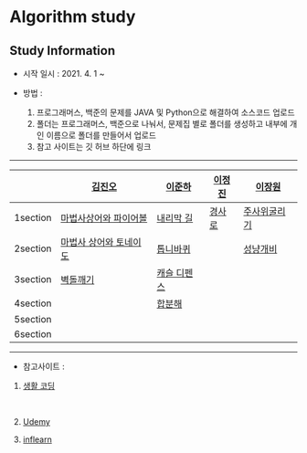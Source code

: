 # Algorithm study

## Study Information


 - 시작 일시 : 2021. 4. 1 ~


 - 방법 : 
   1. 프로그래머스, 백준의 문제를 JAVA 및 Python으로 해결하여 소스코드 업로드
   2. 폴더는 프로그래머스, 백준으로 나눠서, 문제집 별로 폴더를 생성하고 내부에 개인 이름으로 폴더를 만들어서 업로드
   3. 참고 사이트는 깃 허브 하단에 링크


-------------------------

|       | [김진오](https://github.com/Kimjino1996)          | [이준하](https://github.com/JunhaLee)        | [이정진](https://github.com/JIN-096)        |[이장원](https://github.com/jangwon94)|
| :---: | ---------- | -------- | ------- | ------- |
| 1section |[마법사상어와 파이어볼](https://github.com/Kimjino1996/KNU-CSE-Algorithm/tree/main/baekjoon_Online_judge/1%EC%A3%BC%EC%B0%A8/20056.%EB%A7%88%EB%B2%95%EC%82%AC%EC%83%81%EC%96%B4%EC%99%80%ED%8C%8C%EC%9D%B4%EC%96%B4%EB%B3%BC)  | [내리막 길](https://github.com/Kimjino1996/KNU-CSE-Algorithm/tree/main/baekjoon_Online_judge/1520.%20%EB%82%B4%EB%A6%AC%EB%A7%89%EA%B8%B8)  | [경사로](https://github.com/Kimjino1996/KNU-CSE-Algorithm/tree/main/baekjoon_Online_judge/14890.%EA%B2%BD%EC%82%AC%EB%A1%9C)   | [주사위굴리기](https://github.com/Kimjino1996/KNU-CSE-Algorithm/tree/main/baekjoon_Online_judge/14499.%EC%A3%BC%EC%82%AC%EC%9C%84%20%EA%B5%B4%EB%A6%AC%EA%B8%B0) |
| 2section | [마법사 상어와 토네이도](https://github.com/Kimjino1996/KNU-CSE-Algorithm/tree/main/baekjoon_Online_judge/2%EC%A3%BC%EC%B0%A8/20057.%20%EB%A7%88%EB%B2%95%EC%82%AC%EC%83%81%EC%96%B4%EC%99%80%ED%86%A0%EB%84%A4%EC%9D%B4%EB%8F%84) |[톱니바퀴](https://github.com/Kimjino1996/KNU-CSE-Algorithm/tree/main/baekjoon_Online_judge/14891.%ED%86%B1%EB%8B%88%EB%B0%94%ED%80%B4)  || [성냥개비](https://www.acmicpc.net/problem/3687) |
| 3section |[벽돌깨기](https://swexpertacademy.com/main/code/problem/problemDetail.do?contestProbId=AWXRQm6qfL0DFAUo )  |[캐슬 디펜스](https://github.com/Kimjino1996/KNU-CSE-Algorithm/tree/main/baekjoon_Online_judge/3%EC%A3%BC%EC%B0%A8/17135.%20%EC%BA%90%EC%8A%AC%20%EB%94%94%ED%8E%9C%EC%8A%A4)  |  |    |
| 4section |  |[합분해](https://github.com/Kimjino1996/KNU-CSE-Algorithm/tree/main/baekjoon_Online_judge/4%EC%A3%BC%EC%B0%A8/2225.%ED%95%A9%EB%B6%84%ED%95%B4)  |  |    |
| 5section |  |  |  |    |
| 6section |  ||   ||


------------------------


 - 참고사이트 :

  1. [생활 코딩](https://opentutorials.org/course/1)


​    

  2. [Udemy](https://www.udemy.com/)

  3. [inflearn](https://www.inflearn.com/)


